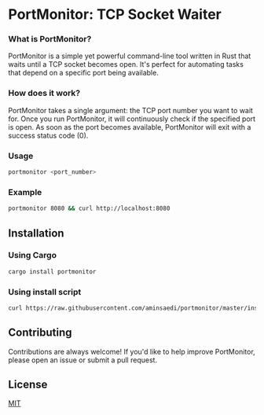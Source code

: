 
# PortMonitor: TCP Socket Waiter

### What is PortMonitor?

PortMonitor is a simple yet powerful command-line tool written in Rust that waits until a TCP socket becomes open. It's perfect for automating tasks that depend on a specific port being available.

### How does it work?

PortMonitor takes a single argument: the TCP port number you want to wait for. Once you run PortMonitor, it will continuously check if the specified port is open. As soon as the port becomes available, PortMonitor will exit with a success status code (0).

### Usage

```sh
portmonitor <port_number>
```

### Example

```sh
portmonitor 8080 && curl http://localhost:8080
```

## Installation

### Using Cargo

```sh
cargo install portmonitor
```


### Using install script

```sh
curl https://raw.githubusercontent.com/aminsaedi/portmonitor/master/install.sh | bash
```

## Contributing

Contributions are always welcome!
If you'd like to help improve PortMonitor, please open an issue or submit a pull request.

## License

[MIT](https://choosealicense.com/licenses/mit/)


